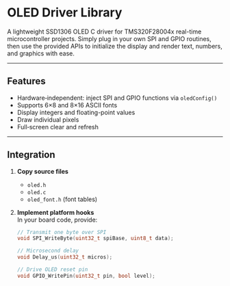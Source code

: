 # OLED Driver Library

A lightweight SSD1306 OLED C driver for TMS320F28004x real-time microcontroller projects.
Simply plug in your own SPI and GPIO routines, then use the provided APIs to initialize the display and render text, numbers, and graphics with ease.

---

## Features

- Hardware‐independent: inject SPI and GPIO functions via `oledConfig()`
- Supports 6×8 and 8×16 ASCII fonts
- Display integers and floating-point values
- Draw individual pixels
- Full‐screen clear and refresh

---

## Integration

1. **Copy source files**  
   - `oled.h`  
   - `oled.c`  
   - `oled_font.h` (font tables)

2. **Implement platform hooks**  
   In your board code, provide:
   ```c
   // Transmit one byte over SPI
   void SPI_WriteByte(uint32_t spiBase, uint8_t data);

   // Microsecond delay
   void Delay_us(uint32_t micros);

   // Drive OLED reset pin
   void GPIO_WritePin(uint32_t pin, bool level);
